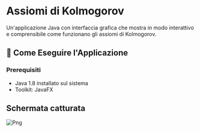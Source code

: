 # Assiomi di Kolmogorov

Un'applicazione Java con interfaccia grafica che mostra in modo interattivo e comprensibile come funzionano gli assiomi di Kolmogorov.

## 🚀 Come Eseguire l'Applicazione

### Prerequisiti
- Java 1.8 installato sul sistema
- Toolkit: JavaFX

## Schermata catturata

![Png](https://i.ibb.co/Xx2jKJpC/Immagine-2025-07-01-223947.png)
